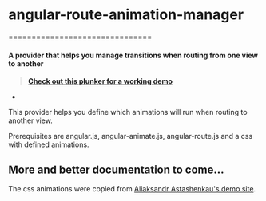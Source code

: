 # angular-route-animation-manager
===============================

#### A provider that helps you manage transitions when routing from one view to another


>**[Check out this plunker for a working demo](http://plnkr.co/edit/gg5I03Ct41yLqxXTjV6W?p=preview)**
-

This provider helps you define which animations will run when routing to another view.

Prerequisites are angular.js, angular-animate.js, angular-route.js and a css with defined animations.

## More and better documentation to come...


The css animations were copied from <a href="http://dfsq.github.io/ngView-animation-effects/app"> Aliaksandr Astashenkau's demo site</a>.
